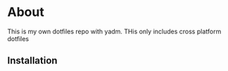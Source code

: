 # About
This is my own dotfiles repo with yadm. THis only includes cross platform dotfiles
## Installation

